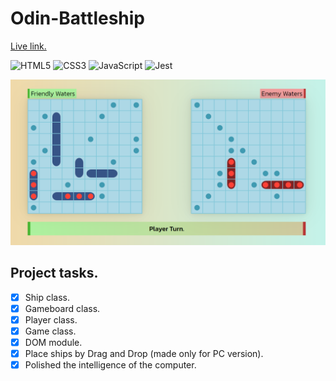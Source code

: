 # Odin-Battleship

[Live link.](https://x6nenko.github.io/Odin-Battleship/)

![HTML5](https://img.shields.io/badge/html5-%23E34F26.svg?style=for-the-badge&logo=html5&logoColor=white)
![CSS3](https://img.shields.io/badge/css3-%231572B6.svg?style=for-the-badge&logo=css3&logoColor=white)
![JavaScript](https://img.shields.io/badge/javascript-%23323330.svg?style=for-the-badge&logo=javascript&logoColor=%23F7DF1E)
![Jest](https://img.shields.io/badge/-jest-%23C21325?style=for-the-badge&logo=jest&logoColor=white)

![Preview of a website.](./assets/preview.png)

## Project tasks.
- [x] Ship class.
- [x] Gameboard class.
- [x] Player class.
- [x] Game class.
- [x] DOM module.
- [x] Place ships by Drag and Drop (made only for PC version).
- [x] Polished the intelligence of the computer.